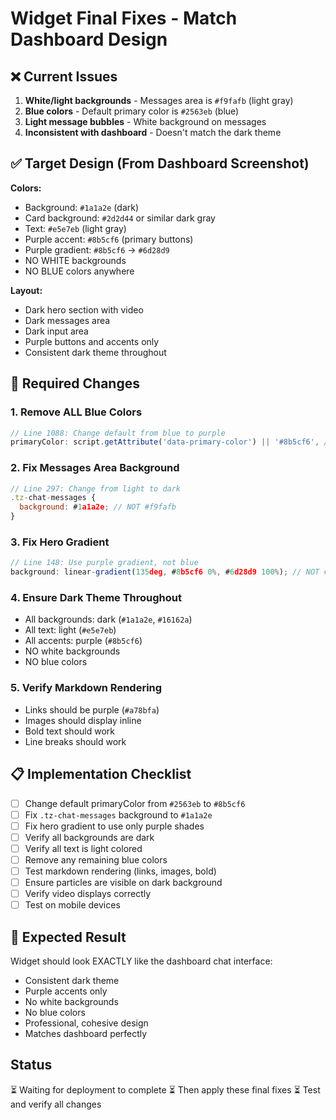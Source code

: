 # Widget Final Fixes - Match Dashboard Design

## ❌ Current Issues

1. **White/light backgrounds** - Messages area is `#f9fafb` (light gray)
2. **Blue colors** - Default primary color is `#2563eb` (blue)
3. **Light message bubbles** - White background on messages
4. **Inconsistent with dashboard** - Doesn't match the dark theme

## ✅ Target Design (From Dashboard Screenshot)

**Colors:**
- Background: `#1a1a2e` (dark)
- Card background: `#2d2d44` or similar dark gray
- Text: `#e5e7eb` (light gray)
- Purple accent: `#8b5cf6` (primary buttons)
- Purple gradient: `#8b5cf6` → `#6d28d9`
- NO WHITE backgrounds
- NO BLUE colors anywhere

**Layout:**
- Dark hero section with video
- Dark messages area
- Dark input area
- Purple buttons and accents only
- Consistent dark theme throughout

## 🔧 Required Changes

### 1. Remove ALL Blue Colors
```javascript
// Line 1088: Change default from blue to purple
primaryColor: script.getAttribute('data-primary-color') || '#8b5cf6', // NOT #2563eb
```

### 2. Fix Messages Area Background
```javascript
// Line 297: Change from light to dark
.tz-chat-messages {
  background: #1a1a2e; // NOT #f9fafb
}
```

### 3. Fix Hero Gradient
```javascript
// Line 148: Use purple gradient, not blue
background: linear-gradient(135deg, #8b5cf6 0%, #6d28d9 100%); // NOT #764ba2
```

### 4. Ensure Dark Theme Throughout
- All backgrounds: dark (`#1a1a2e`, `#16162a`)
- All text: light (`#e5e7eb`)
- All accents: purple (`#8b5cf6`)
- NO white backgrounds
- NO blue colors

### 5. Verify Markdown Rendering
- Links should be purple (`#a78bfa`)
- Images should display inline
- Bold text should work
- Line breaks should work

## 📋 Implementation Checklist

- [ ] Change default primaryColor from `#2563eb` to `#8b5cf6`
- [ ] Fix `.tz-chat-messages` background to `#1a1a2e`
- [ ] Fix hero gradient to use only purple shades
- [ ] Verify all backgrounds are dark
- [ ] Verify all text is light colored
- [ ] Remove any remaining blue colors
- [ ] Test markdown rendering (links, images, bold)
- [ ] Ensure particles are visible on dark background
- [ ] Verify video displays correctly
- [ ] Test on mobile devices

## 🎯 Expected Result

Widget should look EXACTLY like the dashboard chat interface:
- Consistent dark theme
- Purple accents only
- No white backgrounds
- No blue colors
- Professional, cohesive design
- Matches dashboard perfectly

## Status

⏳ Waiting for deployment to complete
⏳ Then apply these final fixes
⏳ Test and verify all changes
